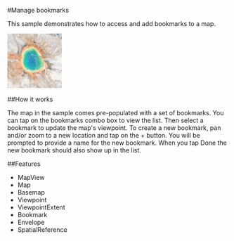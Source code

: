 #Manage bookmarks

This sample demonstrates how to access and add bookmarks to a map.

![](ManageBookmarks.png)

##How it works

The map in the sample comes pre-populated with a set of bookmarks. You can tap on the bookmarks combo box to view the list. Then select a bookmark to update the map's viewpoint. To create a new bookmark, pan and/or zoom to a new location and tap on the + button. You will be prompted to provide a name for the new bookmark. When you tap Done the new bookmark should also show up in the list.

##Features
- MapView
- Map
- Basemap
- Viewpoint
- ViewpointExtent
- Bookmark
- Envelope
- SpatialReference
